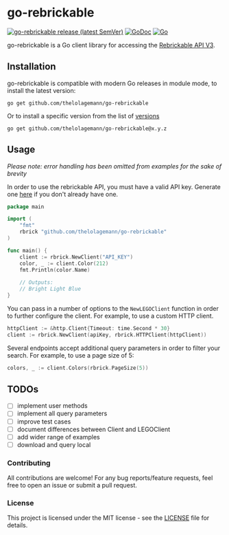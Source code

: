 # go-rebrickable

[![go-rebrickable release (latest SemVer)](https://img.shields.io/github/v/release/thelolagemann/go-rebrickable?sort=semver)](https://github.com/thelolagemann/go-rebrickable/releases)
[![GoDoc](https://img.shields.io/static/v1?label=godoc&message=reference&color=blue)](https://pkg.go.dev/github.com/thelolagemann/go-rebrickable)
[![Go](https://github.com/thelolagemann/go-rebrickable/actions/workflows/go.yml/badge.svg)](https://github.com/thelolagemann/go-rebrickable/actions/workflows/go.yml)

go-rebrickable is a Go client library for accessing the [Rebrickable API V3](https://rebrickable.com/api/v3/docs/).

## Installation

go-rebrickable is compatible with modern Go releases in module mode, to install the latest version:
```shell
go get github.com/thelolagemann/go-rebrickable
```

Or to install a specific version from the list of [versions](https://github.com/thelolagemann/go-rebrickable/releases)
```shell
go get github.com/thelolagemann/go-rebrickable@x.y.z
```

## Usage

*Please note: error handling has been omitted from examples for the sake of brevity*

In order to use the rebrickable API, you must have a valid API key. Generate one [here](https://rebrickable.com/api/) 
if you don't already have one.

```go
package main

import (
	"fmt"
	rbrick "github.com/thelolagemann/go-rebrickable"
)

func main() {
	client := rbrick.NewClient("API_KEY")
	color, _ := client.Color(212)
	fmt.Println(color.Name)
	
	// Outputs: 
	// Bright Light Blue
}
```

You can pass in a number of options to the `NewLEGOClient` function in order to further configure the client. For example, 
to use a custom HTTP client.

```go
httpClient := &http.Client{Timeout: time.Second * 30}
client := rbrick.NewClient(apiKey, rbrick.HTTPClient(httpClient))
```

Several endpoints accept additional query parameters in order to filter your search. For example, to use a page size of
5:

```go
colors, _ := client.Colors(rbrick.PageSize(5))
```

## TODOs

* [ ] implement user methods
* [ ] implement all query parameters
* [ ] improve test cases
* [ ] document differences between Client and LEGOClient
* [ ] add wider range of examples
* [ ] download and query local

### Contributing

All contributions are welcome! For any bug reports/feature requests, feel free to open an issue or submit a pull request.

### License

This project is licensed under the MIT license - see the [LICENSE](https://github.com/thelolagemann/go-rebrickable/blob/master/LICENSE) file for details.